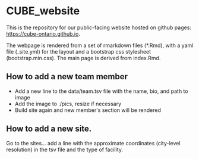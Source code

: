 # CUBE_website

This is the repository for our public-facing website hosted on github pages: https://cube-ontario.github.io.  

The webpage is rendered from a set of rmarkdown files (*.Rmd), with a yaml file (_site.yml) for the layout and a bootstrap css stylesheet (bootstrap.min.css). The main page is derived from index.Rmd.

## How to add a new team member

- Add a new line to the data/team.tsv file with the name, bio, and path to image
- Add the image to ./pics, resize if necessary
- Build site again and new member's section will be rendered

## How to add a new site.

Go to the sites... add a line with the approximate coordinates (city-level resolution) in the tsv file and the type of facility.